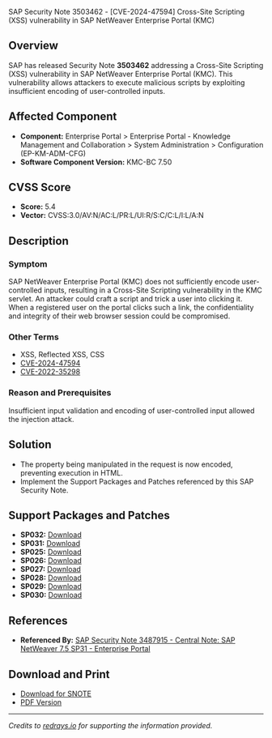 SAP Security Note 3503462 - [CVE-2024-47594] Cross-Site Scripting (XSS) vulnerability in SAP NetWeaver Enterprise Portal (KMC)

## Overview
SAP has released Security Note **3503462** addressing a Cross-Site Scripting (XSS) vulnerability in SAP NetWeaver Enterprise Portal (KMC). This vulnerability allows attackers to execute malicious scripts by exploiting insufficient encoding of user-controlled inputs.

## Affected Component
- **Component:** Enterprise Portal > Enterprise Portal - Knowledge Management and Collaboration > System Administration > Configuration (EP-KM-ADM-CFG)
- **Software Component Version:** KMC-BC 7.50

## CVSS Score
- **Score:** 5.4
- **Vector:** CVSS:3.0/AV:N/AC:L/PR:L/UI:R/S:C/C:L/I:L/A:N

## Description
### Symptom
SAP NetWeaver Enterprise Portal (KMC) does not sufficiently encode user-controlled inputs, resulting in a Cross-Site Scripting vulnerability in the KMC servlet. An attacker could craft a script and trick a user into clicking it. When a registered user on the portal clicks such a link, the confidentiality and integrity of their web browser session could be compromised.

### Other Terms
- XSS, Reflected XSS, CSS
- [CVE-2024-47594](https://www.cve.org/CVERecord?id=CVE-2024-47594)
- [CVE-2022-35298](https://cve.mitre.org/cgi-bin/cvename.cgi?name=CVE-2022-35298)

### Reason and Prerequisites
Insufficient input validation and encoding of user-controlled input allowed the injection attack.

## Solution
- The property being manipulated in the request is now encoded, preventing execution in HTML.
- Implement the Support Packages and Patches referenced by this SAP Security Note.

## Support Packages and Patches
- **SP032:** [Download](https://me.sap.com/sap/support/swdc/notes?cvnr=73554900100200001593&support_package=SP032&patch_level=000000)
- **SP031:** [Download](https://me.sap.com/sap/support/swdc/notes?cvnr=73554900100200001593&support_package=SP031&patch_level=000000)
- **SP025:** [Download](https://me.sap.com/sap/support/swdc/notes?cvnr=73554900100200001593&support_package=SP025&patch_level=000003)
- **SP026:** [Download](https://me.sap.com/sap/support/swdc/notes?cvnr=73554900100200001593&support_package=SP026&patch_level=000003)
- **SP027:** [Download](https://me.sap.com/sap/support/swdc/notes?cvnr=73554900100200001593&support_package=SP027&patch_level=000002)
- **SP028:** [Download](https://me.sap.com/sap/support/swdc/notes?cvnr=73554900100200001593&support_package=SP028&patch_level=000002)
- **SP029:** [Download](https://me.sap.com/sap/support/swdc/notes?cvnr=73554900100200001593&support_package=SP029&patch_level=000001)
- **SP030:** [Download](https://me.sap.com/sap/support/swdc/notes?cvnr=73554900100200001593&support_package=SP030&patch_level=000001)

## References
- **Referenced By:** [SAP Security Note 3487915 - Central Note: SAP NetWeaver 7.5 SP31 - Enterprise Portal](https://me.sap.com/notes/3487915)

## Download and Print
- [Download for SNOTE](https://notesdownloads.sap.com/note/0040000001124772024)
- [PDF Version](https://me.sap.com/sap/support/sfm/notes/print/0003503462?language=en-US&token=FB138D63FD8AEF851B6E9E5450632E2A)

---

*Credits to [redrays.io](https://redrays.io) for supporting the information provided.*